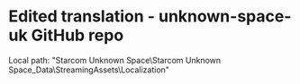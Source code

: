 # Edited translation - unknown-space-uk GitHub repo 

Local path: "Starcom Unknown Space\Starcom Unknown Space_Data\StreamingAssets\Localization"